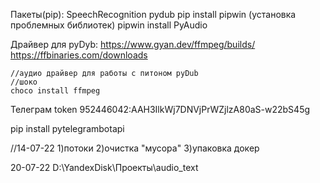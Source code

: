 

Пакеты(pip):
    SpeechRecognition
    pydub
    pip install pipwin (установка проблемных библиотек)
        pipwin install PyAudio

Драйвер для pyDyb:
    https://www.gyan.dev/ffmpeg/builds/
    https://ffbinaries.com/downloads
    
    //аудио драйвер для работы с питоном pyDub
    //шоко
    choco install ffmpeg

Телеграм token
952446042:AAH3IlkWj7DNVjPrWZjlzA80aS-w22bS45g

pip install pytelegrambotapi

//14-07-22
1)потоки
2)очистка "мусора"
3)упаковка докер

20-07-22
D:\YandexDisk\Проекты\audio_text